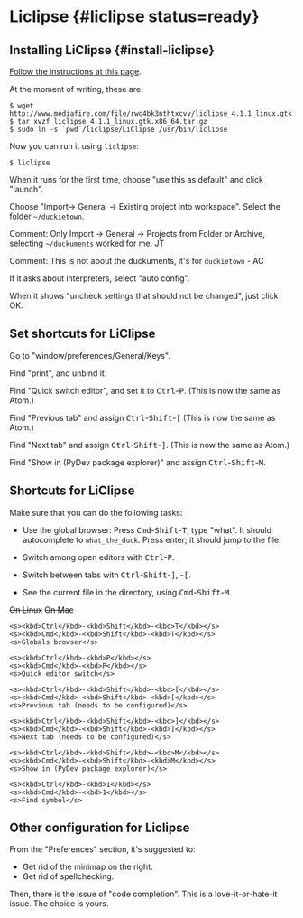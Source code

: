 # Liclipse {#liclipse status=ready}

## Installing LiClipse {#install-liclipse}

[Follow the instructions at this page][liclipse].

[liclipse]: https://www.liclipse.com/download.html

At the moment of writing, these are:

    $ wget http://www.mediafire.com/file/rwc4bk3nthtxcvv/liclipse_4.1.1_linux.gtk.x86_64.tar.gz
    $ tar xvzf liclipse_4.1.1_linux.gtk.x86_64.tar.gz
    $ sudo ln -s `pwd`/liclipse/LiClipse /usr/bin/liclipse

Now you can run it using `liclipse`:

    $ liclipse


When it runs for the first time, choose "use this as default" and click "launch".

Choose "Import-> General -> Existing project into workspace". Select the folder `~/duckietown`.

Comment: Only Import -> General -> Projects from Folder or Archive, selecting `~/duckuments` worked for me. JT

Comment: This is not about the duckuments, it's for `duckietown` - AC

If it asks about interpreters, select "auto config".

When it shows "uncheck settings that should not be changed", just click OK.


## Set shortcuts for LiClipse

Go to "window/preferences/General/Keys".

Find "print", and unbind it.

Find "Quick switch editor", and set it to <kbd>Ctrl</kbd>-<kbd>P</kbd>.
(This is now the same as Atom.)

Find "Previous tab" and assign <kbd>Ctrl</kbd>-<kbd>Shift</kbd>-<kbd>[</kbd>
(This is now the same as Atom.)

Find "Next tab" and assign <kbd>Ctrl</kbd>-<kbd>Shift</kbd>-<kbd>]</kbd>.
(This is now the same as Atom.)

Find "Show in (PyDev package explorer)" and assign <kbd>Ctrl</kbd>-<kbd>Shift</kbd>-<kbd>M</kbd>.


## Shortcuts for LiClipse

Make sure that you can do the following tasks:


- Use the global browser: Press <kbd>Cmd</kbd>-<kbd>Shift</kbd>-<kbd>T</kbd>, type "what".
It should autocomplete to `what_the_duck`. Press enter; it should jump to the file.

- Switch among open editors with <kbd>Ctrl</kbd>-<kbd>P</kbd>.

- Switch between tabs with <kbd>Ctrl</kbd>-<kbd>Shift</kbd>-<kbd>]</kbd>, -<kbd>[</kbd>.

- See the current file in the directory, using <kbd>Cmd</kbd>-<kbd>Shift</kbd>-<kbd>M</kbd>.


<col3 class='command-table labels-row1' figure-id="tab:liclipse-commands" figure-caption="Liclipse commands">
    <s>On Linux</s>
    <s>On Mac</s>
    <s></s>

    <s><kbd>Ctrl</kbd>-<kbd>Shift</kbd>-<kbd>T</kbd></s>
    <s><kbd>Cmd</kbd>-<kbd>Shift</kbd>-<kbd>T</kbd></s>
    <s>Globals browser</s>

    <s><kbd>Ctrl</kbd>-<kbd>P</kbd></s>
    <s><kbd>Cmd</kbd>-<kbd>P</kbd></s>
    <s>Quick editor switch</s>

    <s><kbd>Ctrl</kbd>-<kbd>Shift</kbd>-<kbd>[</kbd></s>
    <s><kbd>Cmd</kbd>-<kbd>Shift</kbd>-<kbd>[</kbd></s>
    <s>Previous tab (needs to be configured)</s>

    <s><kbd>Ctrl</kbd>-<kbd>Shift</kbd>-<kbd>]</kbd></s>
    <s><kbd>Cmd</kbd>-<kbd>Shift</kbd>-<kbd>]</kbd></s>
    <s>Next tab (needs to be configured)</s>

    <s><kbd>Ctrl</kbd>-<kbd>Shift</kbd>-<kbd>M</kbd></s>
    <s><kbd>Cmd</kbd>-<kbd>Shift</kbd>-<kbd>M</kbd></s>
    <s>Show in (PyDev package explorer)</s>

    <s><kbd>Ctrl</kbd>-<kbd>1</kbd></s>
    <s><kbd>Cmd</kbd>-<kbd>1</kbd></s>
    <s>Find symbol</s>


</col3>

## Other configuration for Liclipse

From the "Preferences" section, it's suggested to:

* Get rid of the minimap on the right.
* Get rid of spellchecking.


Then, there is the issue of "code completion". This is a love-it-or-hate-it
issue. The choice is yours.
